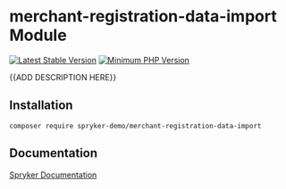 # merchant-registration-data-import Module
[![Latest Stable Version](https://poser.pugx.org/spryker-demo/merchant-registration-data-import/v/stable.svg)](https://packagist.org/packages/spryker-demo/merchant-registration-data-import)
[![Minimum PHP Version](https://img.shields.io/badge/php-%3E%3D%207.4-8892BF.svg)](https://php.net/)

{{ADD DESCRIPTION HERE}}

## Installation

```
composer require spryker-demo/merchant-registration-data-import
```

## Documentation

[Spryker Documentation](https://academy.spryker.com/developing_with_spryker/module_guide/modules.html)
